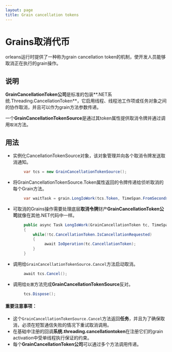 ```yaml
---
layout: page
title: Grain cancellation tokens
---
```


# Grains取消代币

orleans运行时提供了一种称为grain cancellation token的机制，使开发人员能够取消正在执行的grain操作。

## 说明

**GrainCancellationToken公司**是标准的包装**.NET系统.Threading.CancellationToken**，它启用线程、线程池工作项或任务对象之间的协作取消，并且可以作为grain方法参数传递。

一个**GrainCancellationTokenSource**是通过其token属性提供取消令牌并通过调用`取消`方法。

## 用法

-   实例化CancellationTokenSource对象，该对象管理并向各个取消令牌发送取消通知。

```csharp
        var tcs = new GrainCancellationTokenSource();
```

-   将GrainCancellationTokenSource.Token属性返回的令牌传递给侦听取消的每个Grain方法。

```csharp
        var waitTask = grain.LongIoWork(tcs.Token, TimeSpan.FromSeconds(10));
```

-   可取消的Grains操作需要处理底层**取消令牌**财产**GrainCancellationToken公司**就像在其他.NET代码中一样。

```csharp
        public async Task LongIoWork(GrainCancellationToken tc, TimeSpan delay)
        {
            while(!tc.CancellationToken.IsCancellationRequested)
            {
                 await IoOperation(tc.CancellationToken);
            }
        }
```

-   调用给`GrainCancellationTokenSource.Cancel`方法启动取消。

```csharp
        await tcs.Cancel();
```

-   调用给`处置`方法完成**GrainCancellationTokenSource**反对。

```csharp
        tcs.Dispose();
```

#### 重要注意事项：

-   这个`GrainCancellationTokenSource.Cancel`方法返回**任务**，并且为了确保取消，必须在短暂通信失败的情况下重试取消调用。
-   在基础中注册的回调**系统.threading.cancellationtoken**在注册它们的grain activation中受单线程执行保证的约束。
-   每个**GrainCancellationToken公司**可以通过多个方法调用传递。

